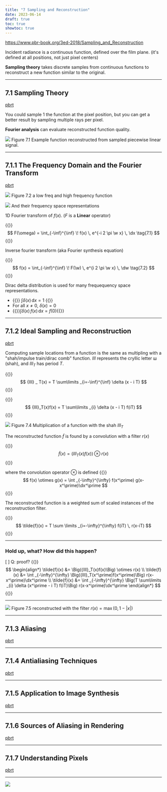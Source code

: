 ```yaml
---
title: "7 Sampling and Reconstruction"
date: 2023-06-14
draft: true
toc: true
showtoc: true
---
```



https://www.pbr-book.org/3ed-2018/Sampling_and_Reconstruction

Incident radiance is a continuous function, defined over the film plane. (it's defined at all positions, not just pixel centers)

**Sampling theory** takes discrete samples from continuous functions to reconstruct a new function similar to the original.



--- 


## 7.1 Sampling Theory
[pbrt](https://www.pbr-book.org/3ed-2018/Sampling_and_Reconstruction/Sampling_Theory#)


You could sample 1 the function at the pixel position, but you can get a better result by sampling multiple rays per pixel.

**Fourier analysis** can evaluate reconstructed function quality.

<!--
![](math_methods.png)
ch 7 has a good intro to Fourier
-->

![](fig_7.1_piecewise_linear.png)
Figure 7.1 Example function reconstructed from sampled piecewise linear signal.



--- 

## 7.1.1 The Frequency Domain and the Fourier Transform
[pbrt](https://www.pbr-book.org/3ed-2018/Sampling_and_Reconstruction/Sampling_Theory#TheFrequencyDomainandtheFourierTransform)

![](fig_7.2_low_high_freq_fn.png)
Figure 7.2 a low freq and high frequency function

![](fig_7.3_freq_space_representation.png)
And their frequency space representations

1D Fourier transform of $f(x)$. ($F$ is a **Linear** operator)

{{<katex>}}
$$
F(\omega) = \int_{-\inf}^{\inf} \! f(x) \, e^{-i 2 \pi \w x} \, \dx \tag{7.1}
$$
{{</katex>}}

Inverse fourier transform (aka Fourier synthesis equation)

{{<katex>}}
$$
f(x) = \int_{-\inf}^{\inf} \! F(\w) \, e^{i 2 \pi \w x} \, \dw \tag{7.2}
$$
{{</katex>}}

Dirac delta distribution is used for many frequequency space representations.

- {{<katex>}} $\int \delta(x) \, \mathrm{d}x = 1$ {{</katex>}}
- For all $x\ne0$, $\delta(x)=0$
- {{<katex>}}$\int \delta(x) \, f(x) \, \mathrm{d} x = f(0)${{</katex>}}

--- 

## 7.1.2 Ideal Sampling and Reconstruction
[pbrt](https://www.pbr-book.org/3ed-2018/Sampling_and_Reconstruction/Sampling_Theory#IdealSamplingandReconstruction)

Computing sample locations from a function is the same as multipling with a "shah/impulse train/dirac comb" function.
$III$ represents the cryllic letter ш (shah), and ${III}_T$ has period $T$.

{{<katex>}}
$$
{III} _ T(x) = T \sum\limits _{i=-\inf}^{\inf} \delta (x - i T)
$$
{{</katex>}}

{{<katex>}}
$$
{III}_T(x)f(x) = T \sum\limits _{i} \delta (x - i T) f(iT)
$$
{{</katex>}}

![](fig_7.4_shah.png)
Figure 7.4 Multiplication of a function with the shah ${III}_T$

The reconstructed function $\tilde{f}$ is found by a convolution with a filter $r(x)$

{{<katex>}}
$$
\tilde{f}(x) = \Big({III}_T(x)f(x)\Big) \otimes r(x)
$$
{{</katex>}}

where the convolution operator $\otimes$ is defined
{{<katex>}}
$$
f(x) \otimes g(x) = \int _{-\infty}^{\infty} f(x^\prime) g(x-x^\prime)\dx^\prime
$$
{{</katex>}}

The reconstructed function is a weighted sum of scaled instances of the reconstruction filter.

{{<katex>}}
$$
\tilde{f}(x) = T \sum \limits _{i=-\infty}^{\infty}  f(iT) \, r(x-iT)
$$
{{</katex>}}

---

### Hold up, what? How did this happen?

[ ] Q: proof?
{{<katex>}}
$$
\begin{align*}
\tilde{f}(x) &= \Big({III}_T(x)f(x)\Big) \otimes r(x) \\
\tilde{f}(x) &= \int _{-\infty}^{\infty} \Big({III}_T(x^\prime)f(x^\prime)\Big) r(x-x^\prime)\dx^\prime \\
\tilde{f}(x) &= \int _{-\infty}^{\infty} \Big(T \sum\limits _{i} \delta (x^\prime - i T) f(iT)\Big) r(x-x^\prime)\dx^\prime
\end{align*}
$$
{{</katex>}}

---

![](fig_7.5_reconstructed.png)
Figure 7.5 reconstructed with the filter $r(x)=\max(0, 1-|x|)$



--- 

## 7.1.3 Aliasing
[pbrt](https://www.pbr-book.org/3ed-2018/Sampling_and_Reconstruction/Sampling_Theory#Aliasing)


---

## 7.1.4 Antialiasing Techniques
[pbrt](https://www.pbr-book.org/3ed-2018/Sampling_and_Reconstruction/Sampling_Theory#AntialiasingTechniques)

---

## 7.1.5 Application to Image Synthesis
[pbrt](https://www.pbr-book.org/3ed-2018/Sampling_and_Reconstruction/Sampling_Theory#ApplicationtoImageSynthesis)

---

## 7.1.6 Sources of Aliasing in Rendering
[pbrt](https://www.pbr-book.org/3ed-2018/Sampling_and_Reconstruction/Sampling_Theory#SourcesofAliasinginRendering)

---

## 7.1.7 Understanding Pixels
[pbrt](https://www.pbr-book.org/3ed-2018/Sampling_and_Reconstruction/Sampling_Theory#UnderstandingPixels)

---

![](calculus.png)



